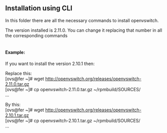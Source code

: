 ## Installation using CLI
In this folder there are all the necessary commands to install openvswitch. 

The version installed is 2.11.0. You can change it replacing that number in all the corresponding commands
<br />
<br />

#### Example:
If you want to install the version 2.10.1 then:

Replace this: 
<br />
[ovs@fer ~]# wget http://openvswitch.org/releases/openvswitch-2.11.0.tar.gz
<br />
[ovs@fer ~]# cp openvswitch-2.11.0.tar.gz ~/rpmbuild/SOURCES/ 
<br />
...

By this: 
<br />
[ovs@fer ~]# wget http://openvswitch.org/releases/openvswitch-2.10.1.tar.gz 
<br />
[ovs@fer ~]# cp openvswitch-2.10.1.tar.gz ~/rpmbuild/SOURCES/ 
<br />
...
